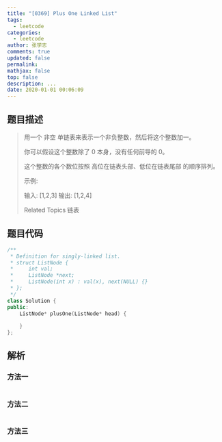 ```yaml
---
title: "[0369] Plus One Linked List"
tags:
  - leetcode
categories:
  - leetcode
author: 张学志
comments: true
updated: false
permalink:
mathjax: false
top: false
description: ...
date: 2020-01-01 00:06:09
---
```


## 题目描述

> 用一个 非空 单链表来表示一个非负整数，然后将这个整数加一。 
> 
> 你可以假设这个整数除了 0 本身，没有任何前导的 0。 
> 
> 这个整数的各个数位按照 高位在链表头部、低位在链表尾部 的顺序排列。 
> 
> 示例: 
> 
> 输入: [1,2,3]
> 输出: [1,2,4]
> 
> Related Topics 链表

## 题目代码

```cpp
/**
 * Definition for singly-linked list.
 * struct ListNode {
 *     int val;
 *     ListNode *next;
 *     ListNode(int x) : val(x), next(NULL) {}
 * };
 */
class Solution {
public:
    ListNode* plusOne(ListNode* head) {
        
    }
};
```

## 解析

### 方法一

```cpp

```

### 方法二

```cpp

```

### 方法三

```cpp

```

